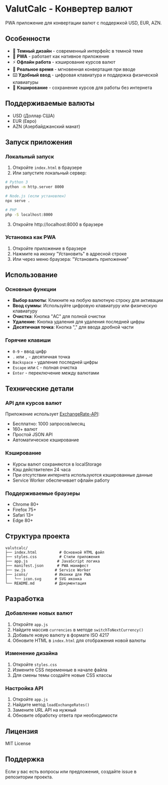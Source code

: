 # ValutCalc - Конвертер валют

PWA приложение для конвертации валют с поддержкой USD, EUR, AZN.

## Особенности

- 🌙 **Темный дизайн** - современный интерфейс в темной теме
- 📱 **PWA** - работает как нативное приложение
- ⚡ **Офлайн работа** - кэширование курсов валют
- 🔄 **Реальное время** - мгновенная конвертация при вводе
- ⌨️ **Удобный ввод** - цифровая клавиатура и поддержка физической клавиатуры
- 💾 **Кэширование** - сохранение курсов для работы без интернета

## Поддерживаемые валюты

- USD (Доллар США)
- EUR (Евро)
- AZN (Азербайджанский манат)

## Запуск приложения

### Локальный запуск

1. Откройте `index.html` в браузере
2. Или запустите локальный сервер:

```bash
# Python 3
python -m http.server 8000

# Node.js (если установлен)
npx serve .

# PHP
php -S localhost:8000
```

3. Откройте http://localhost:8000 в браузере

### Установка как PWA

1. Откройте приложение в браузере
2. Нажмите на иконку "Установить" в адресной строке
3. Или через меню браузера: "Установить приложение"

## Использование

### Основные функции

- **Выбор валюты**: Кликните на любую валютную строку для активации
- **Ввод суммы**: Используйте цифровую клавиатуру или физическую клавиатуру
- **Очистка**: Кнопка "AC" для полной очистки
- **Удаление**: Кнопка удаления для удаления последней цифры
- **Десятичная точка**: Кнопка "," для ввода дробной части

### Горячие клавиши

- `0-9` - ввод цифр
- `.` или `,` - десятичная точка
- `Backspace` - удаление последней цифры
- `Escape` или `C` - полная очистка
- `Enter` - переключение между валютами

## Технические детали

### API для курсов валют

Приложение использует [ExchangeRate-API](https://exchangerate-api.com/):
- Бесплатно: 1000 запросов/месяц
- 160+ валют
- Простой JSON API
- Автоматическое кэширование

### Кэширование

- Курсы валют сохраняются в localStorage
- Кэш действителен 24 часа
- При отсутствии интернета используются кэшированные данные
- Service Worker обеспечивает офлайн работу

### Поддерживаемые браузеры

- Chrome 80+
- Firefox 75+
- Safari 13+
- Edge 80+

## Структура проекта

```
valutcalc/
├── index.html          # Основной HTML файл
├── styles.css          # Стили приложения
├── app.js             # JavaScript логика
├── manifest.json      # PWA манифест
├── sw.js             # Service Worker
├── icons/            # Иконки для PWA
│   └── icon.svg      # SVG иконка
└── README.md         # Документация
```

## Разработка

### Добавление новых валют

1. Откройте `app.js`
2. Найдите массив `currencies` в методе `switchToNextCurrency()`
3. Добавьте новую валюту в формате ISO 4217
4. Обновите HTML в `index.html` для отображения новой валюты

### Изменение дизайна

1. Откройте `styles.css`
2. Измените CSS переменные в начале файла
3. Для смены темы создайте новые CSS классы

### Настройка API

1. Откройте `app.js`
2. Найдите метод `loadExchangeRates()`
3. Замените URL API на нужный
4. Обновите обработку ответа при необходимости

## Лицензия

MIT License

## Поддержка

Если у вас есть вопросы или предложения, создайте issue в репозитории проекта.
